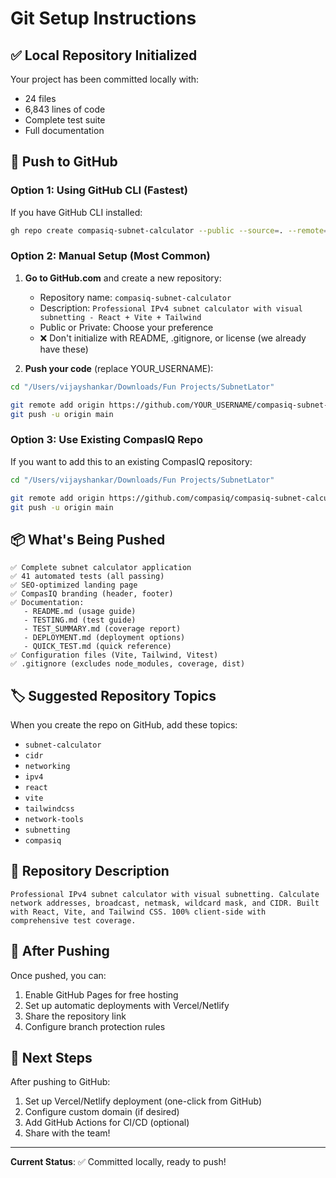 # Git Setup Instructions

## ✅ Local Repository Initialized

Your project has been committed locally with:
- 24 files
- 6,843 lines of code
- Complete test suite
- Full documentation

## 🚀 Push to GitHub

### Option 1: Using GitHub CLI (Fastest)

If you have GitHub CLI installed:

```bash
gh repo create compasiq-subnet-calculator --public --source=. --remote=origin --push
```

### Option 2: Manual Setup (Most Common)

1. **Go to GitHub.com** and create a new repository:
   - Repository name: `compasiq-subnet-calculator`
   - Description: `Professional IPv4 subnet calculator with visual subnetting - React + Vite + Tailwind`
   - Public or Private: Choose your preference
   - ❌ Don't initialize with README, .gitignore, or license (we already have these)

2. **Push your code** (replace YOUR_USERNAME):

```bash
cd "/Users/vijayshankar/Downloads/Fun Projects/SubnetLator"

git remote add origin https://github.com/YOUR_USERNAME/compasiq-subnet-calculator.git
git push -u origin main
```

### Option 3: Use Existing CompasIQ Repo

If you want to add this to an existing CompasIQ repository:

```bash
cd "/Users/vijayshankar/Downloads/Fun Projects/SubnetLator"

git remote add origin https://github.com/compasiq/compasiq-subnet-calculator.git
git push -u origin main
```

## 📦 What's Being Pushed

```
✅ Complete subnet calculator application
✅ 41 automated tests (all passing)
✅ SEO-optimized landing page
✅ CompasIQ branding (header, footer)
✅ Documentation:
   - README.md (usage guide)
   - TESTING.md (test guide)
   - TEST_SUMMARY.md (coverage report)
   - DEPLOYMENT.md (deployment options)
   - QUICK_TEST.md (quick reference)
✅ Configuration files (Vite, Tailwind, Vitest)
✅ .gitignore (excludes node_modules, coverage, dist)
```

## 🏷️ Suggested Repository Topics

When you create the repo on GitHub, add these topics:
- `subnet-calculator`
- `cidr`
- `networking`
- `ipv4`
- `react`
- `vite`
- `tailwindcss`
- `network-tools`
- `subnetting`
- `compasiq`

## 📝 Repository Description

```
Professional IPv4 subnet calculator with visual subnetting. Calculate network addresses, broadcast, netmask, wildcard mask, and CIDR. Built with React, Vite, and Tailwind CSS. 100% client-side with comprehensive test coverage.
```

## 🔗 After Pushing

Once pushed, you can:
1. Enable GitHub Pages for free hosting
2. Set up automatic deployments with Vercel/Netlify
3. Share the repository link
4. Configure branch protection rules

## 🎯 Next Steps

After pushing to GitHub:
1. Set up Vercel/Netlify deployment (one-click from GitHub)
2. Configure custom domain (if desired)
3. Add GitHub Actions for CI/CD (optional)
4. Share with the team!

---

**Current Status**: ✅ Committed locally, ready to push!
